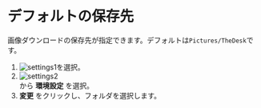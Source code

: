 # デフォルトの保存先
画像ダウンロードの保存先が指定できます。デフォルトは`Pictures/TheDesk`です。

1. ![settings1](https://dl.thedesk.top/media/settings1.PNG)を選択。
1. ![settings2](https://dl.thedesk.top/media/settings2.PNG)  
から __環境設定__ を選択。
1. __変更__ をクリックし、フォルダを選択します。
